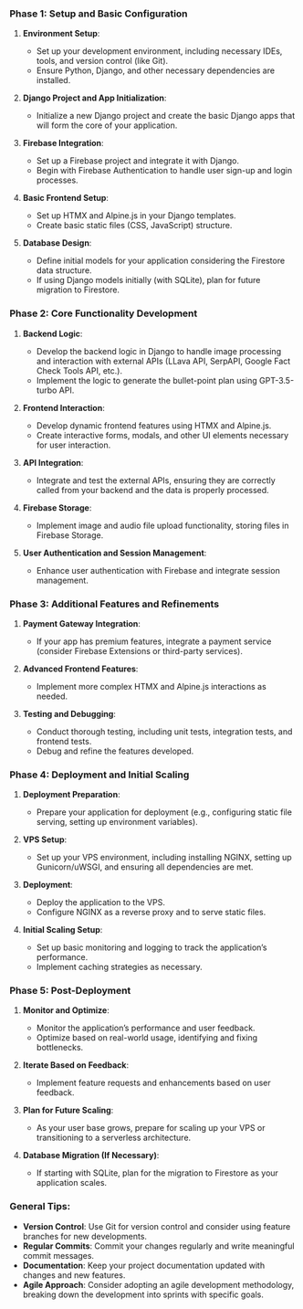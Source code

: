 
### Phase 1: Setup and Basic Configuration

1. **Environment Setup**:
   - Set up your development environment, including necessary IDEs, tools, and version control (like Git).
   - Ensure Python, Django, and other necessary dependencies are installed.

2. **Django Project and App Initialization**:
   - Initialize a new Django project and create the basic Django apps that will form the core of your application.

3. **Firebase Integration**:
   - Set up a Firebase project and integrate it with Django.
   - Begin with Firebase Authentication to handle user sign-up and login processes.

4. **Basic Frontend Setup**:
   - Set up HTMX and Alpine.js in your Django templates.
   - Create basic static files (CSS, JavaScript) structure.

5. **Database Design**:
   - Define initial models for your application considering the Firestore data structure.
   - If using Django models initially (with SQLite), plan for future migration to Firestore.

### Phase 2: Core Functionality Development

1. **Backend Logic**:
   - Develop the backend logic in Django to handle image processing and interaction with external APIs (LLava API, SerpAPI, Google Fact Check Tools API, etc.).
   - Implement the logic to generate the bullet-point plan using GPT-3.5-turbo API.

2. **Frontend Interaction**:
   - Develop dynamic frontend features using HTMX and Alpine.js.
   - Create interactive forms, modals, and other UI elements necessary for user interaction.

3. **API Integration**:
   - Integrate and test the external APIs, ensuring they are correctly called from your backend and the data is properly processed.

4. **Firebase Storage**:
   - Implement image and audio file upload functionality, storing files in Firebase Storage.

5. **User Authentication and Session Management**:
   - Enhance user authentication with Firebase and integrate session management.

### Phase 3: Additional Features and Refinements

1. **Payment Gateway Integration**:
   - If your app has premium features, integrate a payment service (consider Firebase Extensions or third-party services).

2. **Advanced Frontend Features**:
   - Implement more complex HTMX and Alpine.js interactions as needed.

3. **Testing and Debugging**:
   - Conduct thorough testing, including unit tests, integration tests, and frontend tests.
   - Debug and refine the features developed.

### Phase 4: Deployment and Initial Scaling

1. **Deployment Preparation**:
   - Prepare your application for deployment (e.g., configuring static file serving, setting up environment variables).

2. **VPS Setup**:
   - Set up your VPS environment, including installing NGINX, setting up Gunicorn/uWSGI, and ensuring all dependencies are met.

3. **Deployment**:
   - Deploy the application to the VPS.
   - Configure NGINX as a reverse proxy and to serve static files.

4. **Initial Scaling Setup**:
   - Set up basic monitoring and logging to track the application’s performance.
   - Implement caching strategies as necessary.

### Phase 5: Post-Deployment

1. **Monitor and Optimize**:
   - Monitor the application’s performance and user feedback.
   - Optimize based on real-world usage, identifying and fixing bottlenecks.

2. **Iterate Based on Feedback**:
   - Implement feature requests and enhancements based on user feedback.

3. **Plan for Future Scaling**:
   - As your user base grows, prepare for scaling up your VPS or transitioning to a serverless architecture.

4. **Database Migration (If Necessary)**:
   - If starting with SQLite, plan for the migration to Firestore as your application scales.

### General Tips:

- **Version Control**: Use Git for version control and consider using feature branches for new developments.
- **Regular Commits**: Commit your changes regularly and write meaningful commit messages.
- **Documentation**: Keep your project documentation updated with changes and new features.
- **Agile Approach**: Consider adopting an agile development methodology, breaking down the development into sprints with specific goals.

